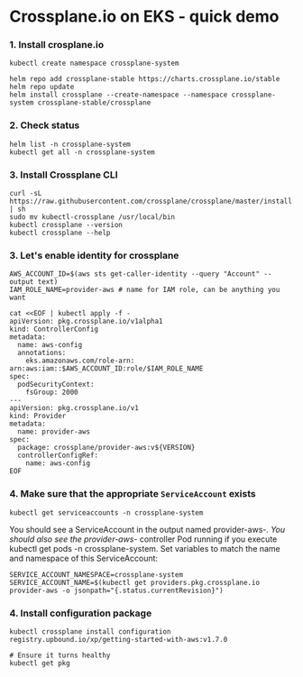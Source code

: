 # Crossplane.io on EKS - quick demo

### 1. Install crosplane.io
```
kubectl create namespace crossplane-system

helm repo add crossplane-stable https://charts.crossplane.io/stable
helm repo update
helm install crossplane --create-namespace --namespace crossplane-system crossplane-stable/crossplane
```

### 2. Check status
```
helm list -n crossplane-system
kubectl get all -n crossplane-system
```

### 3. Install Crossplane CLI
```
curl -sL https://raw.githubusercontent.com/crossplane/crossplane/master/install.sh | sh
sudo mv kubectl-crossplane /usr/local/bin
kubectl crossplane --version
kubectl crossplane --help
```

### 3. Let's enable identity for crossplane
```
AWS_ACCOUNT_ID=$(aws sts get-caller-identity --query "Account" --output text)
IAM_ROLE_NAME=provider-aws # name for IAM role, can be anything you want

cat <<EOF | kubectl apply -f -
apiVersion: pkg.crossplane.io/v1alpha1
kind: ControllerConfig
metadata:
  name: aws-config
  annotations:
    eks.amazonaws.com/role-arn: arn:aws:iam::$AWS_ACCOUNT_ID:role/$IAM_ROLE_NAME
spec:
  podSecurityContext:
    fsGroup: 2000
---
apiVersion: pkg.crossplane.io/v1
kind: Provider
metadata:
  name: provider-aws
spec:
  package: crossplane/provider-aws:v${VERSION}
  controllerConfigRef:
    name: aws-config
EOF
```

### 4. Make sure that the appropriate `ServiceAccount` exists
```
kubectl get serviceaccounts -n crossplane-system
```
You should see a ServiceAccount in the output named provider-aws-*. You should also see the provider-aws-* controller Pod running if you execute kubectl get pods -n crossplane-system. Set variables to match the name and namespace of this ServiceAccount:

```
SERVICE_ACCOUNT_NAMESPACE=crossplane-system
SERVICE_ACCOUNT_NAME=$(kubectl get providers.pkg.crossplane.io provider-aws -o jsonpath="{.status.currentRevision}")
```

### 4. Install configuration package
```
kubectl crossplane install configuration registry.upbound.io/xp/getting-started-with-aws:v1.7.0

# Ensure it turns healthy
kubectl get pkg
```
